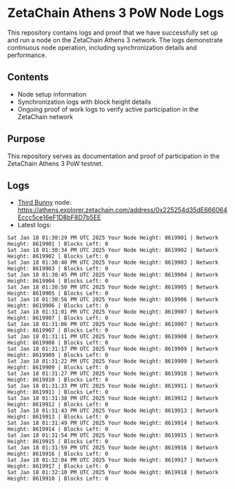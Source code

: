 # ZetaChain Athens 3 PoW Node Logs
This repository contains logs and proof that we have successfully set up and run a node on the ZetaChain Athens 3 network. The logs demonstrate continuous node operation, including synchronization details and performance.

## Contents
- Node setup information
- Synchronization logs with block height details
- Ongoing proof of work logs to verify active participation in the ZetaChain network

## Purpose
This repository serves as documentation and proof of participation in the ZetaChain Athens 3 PoW testnet.

## Logs

- [Third Bunny](https://thirdbunny.xyz/) node: https://athens.explorer.zetachain.com/address/0x225254d35dE666064Eccc5ce16eF1D8bF8D7b5EE
- Latest logs:
```
Sat Jan 18 01:30:29 PM UTC 2025 Your Node Height: 8619901 | Network Height: 8619901 | Blocks Left: 0
Sat Jan 18 01:30:34 PM UTC 2025 Your Node Height: 8619902 | Network Height: 8619902 | Blocks Left: 0
Sat Jan 18 01:30:40 PM UTC 2025 Your Node Height: 8619903 | Network Height: 8619903 | Blocks Left: 0
Sat Jan 18 01:30:45 PM UTC 2025 Your Node Height: 8619904 | Network Height: 8619904 | Blocks Left: 0
Sat Jan 18 01:30:50 PM UTC 2025 Your Node Height: 8619905 | Network Height: 8619905 | Blocks Left: 0
Sat Jan 18 01:30:56 PM UTC 2025 Your Node Height: 8619906 | Network Height: 8619906 | Blocks Left: 0
Sat Jan 18 01:31:01 PM UTC 2025 Your Node Height: 8619907 | Network Height: 8619907 | Blocks Left: 0
Sat Jan 18 01:31:06 PM UTC 2025 Your Node Height: 8619907 | Network Height: 8619907 | Blocks Left: 0
Sat Jan 18 01:31:11 PM UTC 2025 Your Node Height: 8619908 | Network Height: 8619908 | Blocks Left: 0
Sat Jan 18 01:31:17 PM UTC 2025 Your Node Height: 8619909 | Network Height: 8619909 | Blocks Left: 0
Sat Jan 18 01:31:22 PM UTC 2025 Your Node Height: 8619909 | Network Height: 8619909 | Blocks Left: 0
Sat Jan 18 01:31:27 PM UTC 2025 Your Node Height: 8619910 | Network Height: 8619910 | Blocks Left: 0
Sat Jan 18 01:31:33 PM UTC 2025 Your Node Height: 8619911 | Network Height: 8619911 | Blocks Left: 0
Sat Jan 18 01:31:38 PM UTC 2025 Your Node Height: 8619912 | Network Height: 8619912 | Blocks Left: 0
Sat Jan 18 01:31:43 PM UTC 2025 Your Node Height: 8619913 | Network Height: 8619913 | Blocks Left: 0
Sat Jan 18 01:31:49 PM UTC 2025 Your Node Height: 8619914 | Network Height: 8619914 | Blocks Left: 0
Sat Jan 18 01:31:54 PM UTC 2025 Your Node Height: 8619915 | Network Height: 8619915 | Blocks Left: 0
Sat Jan 18 01:31:59 PM UTC 2025 Your Node Height: 8619916 | Network Height: 8619916 | Blocks Left: 0
Sat Jan 18 01:32:04 PM UTC 2025 Your Node Height: 8619917 | Network Height: 8619917 | Blocks Left: 0
Sat Jan 18 01:32:10 PM UTC 2025 Your Node Height: 8619918 | Network Height: 8619918 | Blocks Left: 0
```
